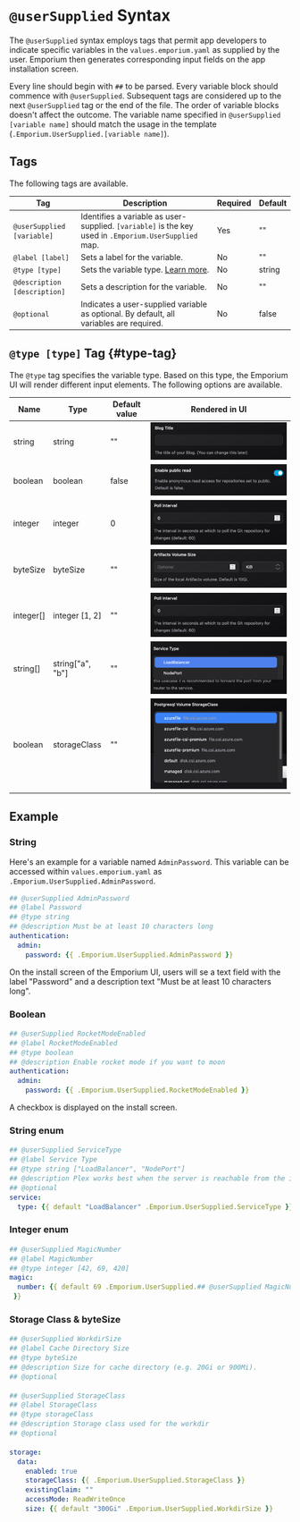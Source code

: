 # `@userSupplied` Syntax

The `@userSupplied` syntax employs tags that permit app developers to indicate specific variables in the `values.emporium.yaml` as supplied by the user. Emporium then generates corresponding input fields on the app installation screen.

Every line should begin with `##` to be parsed. Every variable block should commence with `@userSupplied`. Subsequent tags are considered up to the next `@userSupplied` tag or the end of the file. The order of variable blocks doesn't affect the outcome. The variable name specified in `@userSupplied [variable name]` should match the usage in the template (`.Emporium.UserSupplied.[variable name]`).

## Tags

The following tags are available.

| Tag                          | Description                                                                                                 | Required | Default |
| ---------------------------- | ----------------------------------------------------------------------------------------------------------- | -------- | ------- |
| `@userSupplied [variable]`   | Identifies a variable as user-supplied. `[variable]` is the key  used in `.Emporium.UserSupplied` map.      | Yes      | ""      |
| `@label [label]`             | Sets a label for the variable.                                                                              | No       | ""      |
| `@type [type]`               | Sets the variable type. [Learn more](#type-tag).                                                            | No       | string  |
| `@description [description]` | Sets a description for the variable.                                                                        | No       | ""      |
| `@optional`                  | Indicates a user-supplied variable as optional. By default, all variables are required.                     | No       | false   |

## `@type [type]` Tag {#type-tag}

The `@type` tag specifies the variable type. Based on this type, the Emporium UI will render different input elements. The following options are available.

| Name         | Type         | Default value | Rendered in UI                                                    |
| ------------ | ---------------- | ------------- | ----------------------------------------------------------------- |
| string       | string           | ""            | ![Input field string](../img/input_type_string.png)               |
| boolean      | boolean          | false         | ![Input field boolean](../img/input_type_boolean.png)             |
| integer      | integer          | 0             | ![Input field integer](../img/input_type_integer.png)             |
| byteSize     | byteSize         | ""            | ![Input field byte size](../img/input_type_byte_size.png)         |
| integer[]    | integer [1, 2]   | ""            | ![Dropdown](../img/input_type_integer.png)                        |
| string[]     | string["a", "b"] | ""            | ![Dropdown](../img/input_type_string_array.png)                   |
| boolean      | storageClass     | ""            | ![Input field storage class](../img/input_type_storage_class.png) |


## Example

### String
Here's an example for a variable named `AdminPassword`. This variable can be accessed within `values.emporium.yaml` as `.Emporium.UserSupplied.AdminPassword`.

```yaml values.emporium.yaml
## @userSupplied AdminPassword
## @label Password
## @type string
## @description Must be at least 10 characters long
authentication:
  admin:
    password: {{ .Emporium.UserSupplied.AdminPassword }}
```

On the install screen of the Emporium UI, users will se a text field with the label "Password" and a description text "Must be at least 10 characters long".

### Boolean
```yaml values.emporium.yaml
## @userSupplied RocketModeEnabled
## @label RocketModeEnabled
## @type boolean
## @description Enable rocket mode if you want to moon
authentication:
  admin:
    password: {{ .Emporium.UserSupplied.RocketModeEnabled }}
```

A checkbox is displayed on the install screen.


### String enum

```yaml values.emporium.yaml
## @userSupplied ServiceType
## @label Service Type
## @type string ["LoadBalancer", "NodePort"]
## @description Plex works best when the server is reachable from the internet. For this usecase it is recommended to forward the port from your router to the service.
## @optional
service:
  type: {{ default "LoadBalancer" .Emporium.UserSupplied.ServiceType }}
```

### Integer enum


```yaml values.emporium.yaml
## @userSupplied MagicNumber
## @label MagicNumber
## @type integer [42, 69, 420]
magic:
  number: {{ default 69 .Emporium.UserSupplied.## @userSupplied MagicNumber
 }}
```

### Storage Class & byteSize

```yaml values.emporium.yaml
## @userSupplied WorkdirSize
## @label Cache Directory Size
## @type byteSize
## @description Size for cache directory (e.g. 20Gi or 900Mi).
## @optional

## @userSupplied StorageClass
## @label StorageClass
## @type storageClass
## @description Storage class used for the workdir
## @optional

storage:
  data:
    enabled: true
    storageClass: {{ .Emporium.UserSupplied.StorageClass }}
    existingClaim: ""
    accessMode: ReadWriteOnce
    size: {{ default "300Gi" .Emporium.UserSupplied.WorkdirSize }}
```